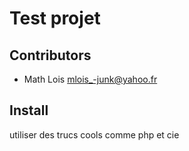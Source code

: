 # Test projet

## Contributors
* Math Lois <mlois_-junk@yahoo.fr>

## Install
utiliser des trucs cools comme php et cie
